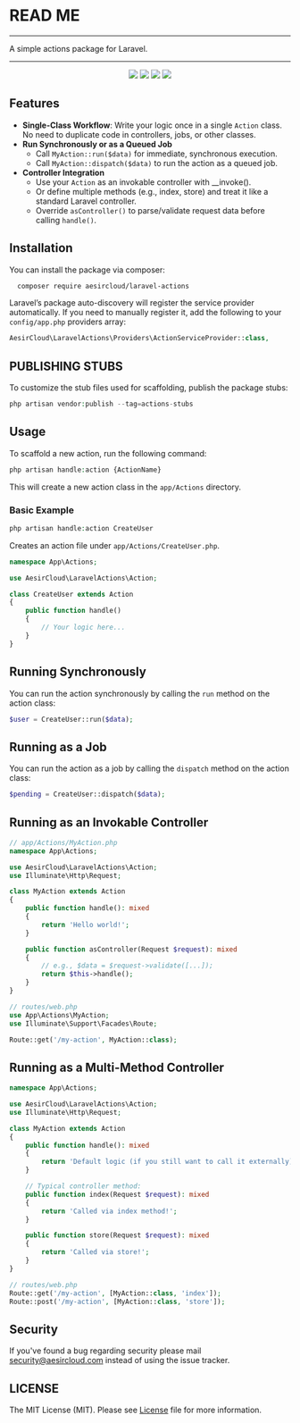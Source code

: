 # READ ME

---

A simple actions package for Laravel.

---

<p align="center">
<a href="https://github.com/aesircloud/laravel-actions/actions" target="_blank"><img src="https://img.shields.io/github/actions/workflow/status/aesircloud/laravel-actions/test.yml?branch=main&style=flat-square"/></a>
<a href="https://packagist.org/packages/aesircloud/laravel-actions" target="_blank"><img src="https://img.shields.io/packagist/v/aesircloud/laravel-actions.svg?style=flat-square"/></a>
<a href="https://packagist.org/packages/aesircloud/laravel-actions" target="_blank"><img src="https://img.shields.io/packagist/dt/aesircloud/laravel-actions.svg?style=flat-square"/></a>
<a href="https://packagist.org/packages/aesircloud/laravel-actions" target="_blank"><img src="https://img.shields.io/packagist/l/aesircloud/laravel-actions.svg?style=flat-square"/></a>
</p>

## Features

- **Single-Class Workflow**: Write your logic once in a single `Action` class. No need to duplicate code in controllers, jobs, or other classes.
- **Run Synchronously or as a Queued Job**
    - Call `MyAction::run($data)` for immediate, synchronous execution.
    - Call `MyAction::dispatch($data)` to run the action as a queued job.
- **Controller Integration**
    - Use your `Action` as an invokable controller with __invoke().
    - Or define multiple methods (e.g., index, store) and treat it like a standard Laravel controller.
    - Override `asController()` to parse/validate request data before calling `handle()`. 

## Installation

You can install the package via composer:

```bash
  composer require aesircloud/laravel-actions
```

Laravel’s package auto-discovery will register the service provider automatically. If you need to manually register it, add the following to your `config/app.php` providers array:

```php
AesirCloud\LaravelActions\Providers\ActionServiceProvider::class,
```

## PUBLISHING STUBS

To customize the stub files used for scaffolding, publish the package stubs:

```php
php artisan vendor:publish --tag=actions-stubs
``` 

## Usage

To scaffold a new action, run the following command:

```php
php artisan handle:action {ActionName}
```

This will create a new action class in the `app/Actions` directory.

### Basic Example

```php
php artisan handle:action CreateUser
```

Creates an action file under `app/Actions/CreateUser.php`.

```php
namespace App\Actions;

use AesirCloud\LaravelActions\Action;

class CreateUser extends Action
{
    public function handle()
    {
        // Your logic here...
    }
}
```

## Running Synchronously

You can run the action synchronously by calling the `run` method on the action class:

```php
$user = CreateUser::run($data);
```
   

## Running as a Job

You can run the action as a job by calling the `dispatch` method on the action class:

```php
$pending = CreateUser::dispatch($data);
```

## Running as an Invokable Controller

```php
// app/Actions/MyAction.php
namespace App\Actions;

use AesirCloud\LaravelActions\Action;
use Illuminate\Http\Request;

class MyAction extends Action
{
    public function handle(): mixed
    {
        return 'Hello world!';
    }

    public function asController(Request $request): mixed
    {
        // e.g., $data = $request->validate([...]);
        return $this->handle();
    }
}
```

```php
// routes/web.php
use App\Actions\MyAction;
use Illuminate\Support\Facades\Route;

Route::get('/my-action', MyAction::class);

```

## Running as a Multi-Method Controller

```php
namespace App\Actions;

use AesirCloud\LaravelActions\Action;
use Illuminate\Http\Request;

class MyAction extends Action
{
    public function handle(): mixed
    {
        return 'Default logic (if you still want to call it externally).';
    }

    // Typical controller method:
    public function index(Request $request): mixed
    {
        return 'Called via index method!';
    }

    public function store(Request $request): mixed
    {
        return 'Called via store!';
    }
}
```

```php
// routes/web.php
Route::get('/my-action', [MyAction::class, 'index']);
Route::post('/my-action', [MyAction::class, 'store']);
```

## Security

If you've found a bug regarding security please mail [security@aesircloud.com](mailto:security@aesircloud.com) instead of using the issue tracker.

## LICENSE

The MIT License (MIT). Please see [License](LICENSE.md) file for more information.